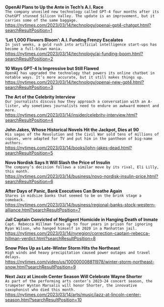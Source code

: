 **OpenAI Plans to Up the Ante in Tech’s A.I. Race**\
`The company unveiled new technology called GPT-4 four months after its ChatGPT stunned Silicon Valley. The update is an improvement, but it carries some of the same baggage.`\
https://nytimes.com/2023/03/14/technology/openai-gpt4-chatgpt.html?searchResultPosition=1

**‘Let 1,000 Flowers Bloom’: A.I. Funding Frenzy Escalates**\
`In just weeks, a gold rush into artificial intelligence start-ups has become a full-blown mania.`\
https://nytimes.com/2023/03/14/technology/ai-funding-boom.html?searchResultPosition=2

**10 Ways GPT-4 Is Impressive but Still Flawed**\
`OpenAI has upgraded the technology that powers its online chatbot in notable ways. It’s more accurate, but it still makes things up.`\
https://nytimes.com/2023/03/14/technology/openai-new-gpt4.html?searchResultPosition=3

**The Art of the Celebrity Interview**\
`Our journalists discuss how they approach a conversation with an A-lister, why sometimes journalists need to endure an awkward moment and more.`\
https://nytimes.com/2023/03/14/insider/celebrity-interview.html?searchResultPosition=4

**John Jakes, Whose Historical Novels Hit the Jackpot, Dies at 90**\
`His sagas of the Revolution and the Civil War sold tens of millions of copies, were adapted for TV and put him in the pantheon of big-name authors.`\
https://nytimes.com/2023/03/14/books/john-jakes-dead.html?searchResultPosition=5

**Novo Nordisk Says It Will Slash the Price of Insulin**\
`The company’s decision follows a similar move by its rival, Eli Lilly, this month.`\
https://nytimes.com/2023/03/14/business/novo-nordisk-insulin-price.html?searchResultPosition=6

**After Days of Panic, Bank Executives Can Breathe Again**\
`Shares in midsize banks that seemed to be on the brink stage a comeback.`\
https://nytimes.com/2023/03/14/business/regional-banks-stock-western-alliance.html?searchResultPosition=7

**Jail Captain Convicted of Negligent Homicide in Hanging Death of Inmate**\
`Capt. Rebecca Hillman faces up to four years in prison for ignoring Ryan Wilson, who hanged himself in 2020 in a Manhattan jail.`\
https://nytimes.com/2023/03/14/nyregion/correction-captain-rebecca-hillman-verdict.html?searchResultPosition=8

**Snow Piles Up as Late-Winter Storm Hits the Northeast**\
`High winds and heavy precipitation caused power outages and travel delays.`\
https://nytimes.com/video/us/100000008811978/winter-storm-northeast-snow.html?searchResultPosition=9

**Next Jazz at Lincoln Center Season Will Celebrate Wayne Shorter**\
`As part of the performing arts center’s 2023-24 concert season, the trumpeter Wynton Marsalis will honor Shorter, the innovative saxophonist who died this month.`\
https://nytimes.com/2023/03/14/arts/music/jazz-at-lincoln-center-season.html?searchResultPosition=10

